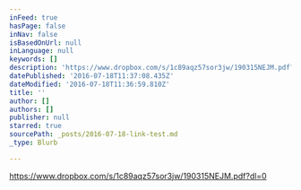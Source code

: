 ```yaml
---
inFeed: true
hasPage: false
inNav: false
isBasedOnUrl: null
inLanguage: null
keywords: []
description: 'https://www.dropbox.com/s/1c89aqz57sor3jw/190315NEJM.pdf?dl=0'
datePublished: '2016-07-18T11:37:08.435Z'
dateModified: '2016-07-18T11:36:59.810Z'
title: ''
author: []
authors: []
publisher: null
starred: true
sourcePath: _posts/2016-07-18-link-test.md
_type: Blurb

---
```

https://www.dropbox.com/s/1c89aqz57sor3jw/190315NEJM.pdf?dl=0